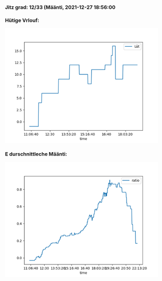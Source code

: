 ### Jitz grad: 12/33 (Määnti, 2021-12-27 18:56:00

### Hütige Vrlouf:
![Graph](Today.png)

### E durschnittleche Määnti:
![Graph](Määnti.png)